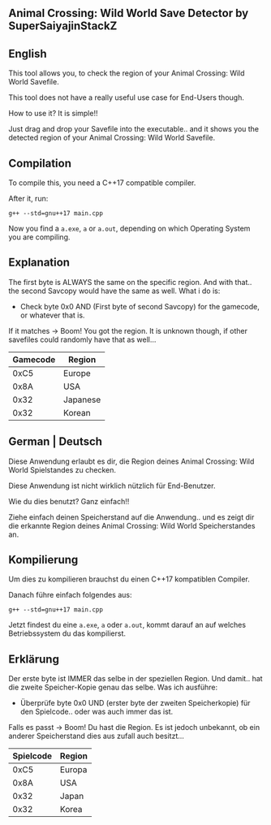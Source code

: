 ## Animal Crossing: Wild World Save Detector by SuperSaiyajinStackZ

## English
This tool allows you, to check the region of your Animal Crossing: Wild World Savefile.

This tool does not have a really useful use case for End-Users though.

How to use it? It is simple!!

Just drag and drop your Savefile into the executable.. and it shows you the detected region of your Animal Crossing: Wild World Savefile.


## Compilation
To compile this, you need a C++17 compatible compiler.

After it, run:
```
g++ --std=gnu++17 main.cpp
```

Now you find a `a.exe`, `a` or `a.out`, depending on which Operating System you are compiling.


## Explanation
The first byte is ALWAYS the same on the specific region. And with that.. the second Savcopy would have the same as well. What i do is:

* Check byte 0x0 AND (First byte of second Savcopy) for the gamecode, or whatever that is.

If it matches -> Boom! You got the region. It is unknown though, if other savefiles could randomly have that as well...

| Gamecode | Region   |
| -------- | -------- |
| 0xC5     | Europe   |
| 0x8A     | USA      |
| 0x32     | Japanese |
| 0x32     | Korean   |




## German | Deutsch
Diese Anwendung erlaubt es dir, die Region deines Animal Crossing: Wild World Spielstandes zu checken.

Diese Anwendung ist nicht wirklich nützlich für End-Benutzer.

Wie du dies benutzt? Ganz einfach!!

Ziehe einfach deinen Speicherstand auf die Anwendung.. und es zeigt dir die erkannte Region deines Animal Crossing: Wild World Speicherstandes an.


## Kompilierung
Um dies zu kompilieren brauchst du einen C++17 kompatiblen Compiler.

Danach führe einfach folgendes aus:
```
g++ --std=gnu++17 main.cpp
```

Jetzt findest du eine `a.exe`, `a` oder `a.out`, kommt darauf an auf welches Betriebssystem du das kompilierst.


## Erklärung
Der erste byte ist IMMER das selbe in der speziellen Region. Und damit.. hat die zweite Speicher-Kopie genau das selbe. Was ich ausführe:

* Überprüfe byte 0x0 UND (erster byte der zweiten Speicherkopie) für den Spielcode.. oder was auch immer das ist.

Falls es passt -> Boom! Du hast die Region. Es ist jedoch unbekannt, ob ein anderer Speicherstand dies aus zufall auch besitzt...

| Spielcode | Region   |
| --------- | -------- |
| 0xC5      | Europa   |
| 0x8A      | USA      |
| 0x32      | Japan    |
| 0x32      | Korea    |